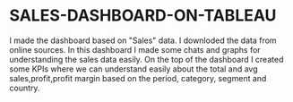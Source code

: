 # SALES-DASHBOARD-ON-TABLEAU

I made the dashboard based on "Sales" data. I downloded the data from online sources.
In this dashboard I made some chats and graphs for understanding the sales data easily.
On the top of the dashboard I created some KPIs where we can understand easily about the total and avg sales,profit,profit margin based on the period, category, segment and country.
